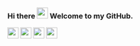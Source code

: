 ### Hi there <img src="https://media.giphy.com/media/hvRJCLFzcasrR4ia7z/giphy.gif" width="25px"> Welcome to my GitHub.
<!--
<a href="https://www.linkedin.com/in/shashankkatte/">
  <img align="left" alt="Shashank's LinkedIN" width="22px" src="https://raw.githubusercontent.com/peterthehan/peterthehan/master/assets/linkedin.svg" />
</a>
<a href="https://twitter.com/shashankkatte">
  <img align="left" alt="Shashank Katte | Twitter" width="22px" src="https://raw.githubusercontent.com/peterthehan/peterthehan/master/assets/twitter.svg" />
</a>
-->

<p>
    <a href="https://www.linkedin.com/in/shashankkatte/"><img src="https://img.shields.io/badge/linkedin-%230077B5.svg?&style=for-the-badge&logo=linkedin&logoColor=white" height=25></a> 
  <a href="https://twitter.com/shashankkatte"><img src="https://img.shields.io/badge/twitter-%231DA1F2.svg?&style=for-the-badge&logo=twitter&logoColor=white" height=25></a> 
<a href="https://medium.com/@shashankkatte"><img src="https://img.shields.io/badge/medium-%2312100E.svg?&style=for-the-badge&logo=medium&logoColor=white" height=25></a> 
  <a href="https://dev.to/shashankkatte"><img src="https://img.shields.io/badge/DEV.TO-%230A0A0A.svg?&style=for-the-badge&logo=dev-dot-to&logoColor=white" height=25></a></p>




<!--
**shashankkatte/shashankkatte** is a ✨ _special_ ✨ repository because its `README.md` (this file) appears on your GitHub profile.

Here are some ideas to get you started:

- 🔭 I’m currently working on ...
- 🌱 I’m currently learning ...
- 👯 I’m looking to collaborate on ...
- 🤔 I’m looking for help with ...
- 💬 Ask me about ...
- 📫 How to reach me: ...
- 😄 Pronouns: ...
- ⚡ Fun fact: ...
-->
